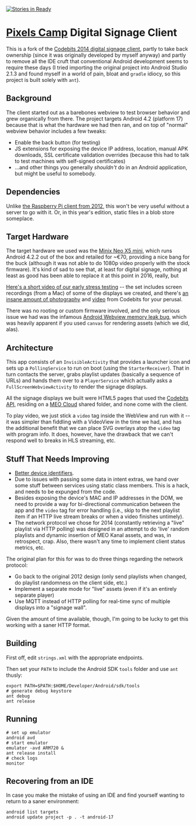 [![Stories in Ready](https://badge.waffle.io/rcarmo/android-signage-client.png?label=ready&title=Ready)](https://waffle.io/rcarmo/android-signage-client)
# [Pixels Camp][pc] Digital Signage Client

This is a fork of the [Codebits 2014 digital signage client][cb], partly to take back ownership (since it was originally developed by myself anyway) and partly to remove all the IDE cruft that conventional Android development seems to require these days (I tried importing the original project into Android Studio 2.1.3 and found myself in a world of pain, bloat and `gradle` idiocy, so this project is built solely with `ant`).

## Background

The client started out as a barebones webview to test browser behavior and grew organically from there. The project targets Android 4.2 (platform 17) because that is what the hardware we had then ran, and on top of "normal" webview behavior includes a few tweaks:

* Enable the back button (for testing)
* JS extensions for exposing the device IP address, location, manual APK downloads, SSL certificate validation overrides (because this had to talk to test machines with self-signed certificates)
* ...and other things you generally _shouldn't_ do in an Android application, but might be useful to somebody.

## Dependencies

Unlike [the Raspberry Pi client from 2012][dsc], this won't be very useful without a server to go with it. Or, in this year's edition, static files in a blob store someplace.

## Target Hardware

The target hardware we used was the [Minix Neo X5 mini][minix], which runs Android 4.2.2 out of the box and retailed for ~€70, providing a nice bang for the buck (although it was not able to do 1080p video properly with the stock firmware). It's kind of sad to see that, at least for digital signage, nothing at least as good has been able to replace it at this point in 2016, really, but 

[Here's a short video of our early stress testing][flickr] -- the set includes screen recordings (from a Mac) of some of the displays we created, and there's [an insane amount of photography][fotos] and [video][videos] from Codebits for your perusal.

There was no rooting or custom firmware involved, and the only serious issue we had was the infamous [Android Webview memory leak bug][gc], which was heavily apparent if you used `canvas` for rendering assets (which we did, alas).

## Architecture

This app consists of an `InvisibleActivity` that provides a launcher icon and sets up a `PollingService` to run on boot (using the `StarterReceiver`). That in turn contacts the server, grabs playlist updates (basically a sequence of URLs) and hands them over to a `PlayerService` which actually asks a `FullScreenWebviewActivity` to render the signage displays.

All the signage displays we built were HTML5 pages that used the [Codebits API][api], residing on a [MEO Cloud][mc] shared folder, and none come with the client.

To play video, we just stick a `video` tag inside the WebView and run with it -- it was simpler than fiddling with a VideoView in the time we had, and has the additional benefit that we can place SVG overlays atop the `video` tag with program info. It does, however, have the drawback that we can't respond well to breaks in HLS streaming, etc.

## Stuff That Needs Improving

* [Better device identifiers](http://android-developers.blogspot.pt/2011/03/identifying-app-installations.html).
* Due to issues with passing some data in intent extras, we hand over some stuff between services using static class members. This is a hack, and needs to be expunged from the code.
* Besides exposing the device's MAC and IP addresses in the DOM, we need to provide a way for bi-directional communication between the app and the `video` tag for error handling (i.e., skip to the next playlist item if an HTTP live stream breaks or when a video finishes untimely).
* The network protocol we chose for 2014 (constantly retrieving a "live" playlist via HTTP polling) was designed in an attempt to do 'live' random playlists and dynamic insertion of MEO Kanal assets, and was, in retrospect, crap. Also, there wasn't any time to implement client status metrics, etc.

The original plan for this for was to do three things regarding the network protocol:

* Go back to the original 2012 design (only send playlists when changed, do playlist randomness on the client side, etc.)
* Implement a separate mode for "live" assets (even if it's an entirely separate player)
* Use MQTT instead of HTTP polling for real-time sync of multiple displays into a "signage wall".

Given the amount of time available, though, I'm going to be lucky to get this working with a saner HTTP format.

## Building

First off, edit `strings.xml` with the appropriate endpoints.

Then set your `PATH` to include the Android SDK `tools` folder and use `ant` thusly:

    export PATH=$PATH:$HOME/Developer/Android/sdk/tools
    # generate debug keystore
    ant debug
    ant release

## Running

    # set up emulator
    android avd
    # start emulator
    emulator -avd ARM720 &
    ant release install
    # check logs
    monitor

## Recovering from an IDE

In case you make the mistake of using an IDE and find yourself wanting to return to a saner environment:

    android list targets
    android update project -p . -t android-17
    
[dsc]: https://github.com/sapo/digital-signage-client
[dss]: https://github.com/sapo/digital-signage-server
[api]: https://codebits.eu/s/api
[mc]: https://meocloud.pt/
[cbb]: https://codebits.eu/s/blog/bee64deeb27071c592b0adcac7243e0a
[gc]: https://code.google.com/p/android/issues/detail?id=9375
[minix]: http://www.minix.com.hk/Products/MINIX-NEO-X5mini.html
[flickr]: https://www.flickr.com/photos/ruicarmo/13842749675/in/set-72157643937892615
[fotos]: http://fotos.sapo.pt/pesquisa/?termos=codebits&listar=muitas&ordenar=maisrecentes
[videos]: http://videos.sapo.pt/search.html?word=codebits&order=news&page=1
[pc]: http://pixels.camp
[cb]: https://github.com/sapo/android-signage-client